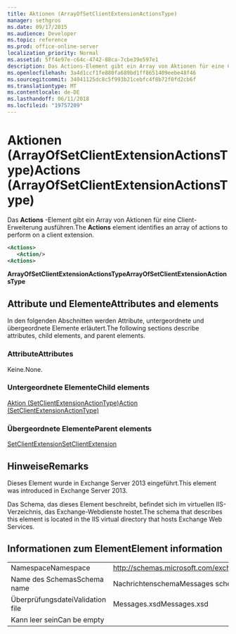 ```yaml
---
title: Aktionen (ArrayOfSetClientExtensionActionsType)
manager: sethgros
ms.date: 09/17/2015
ms.audience: Developer
ms.topic: reference
ms.prod: office-online-server
localization_priority: Normal
ms.assetid: 5ff4e97e-c64c-4742-88ca-7cbe39e597e1
description: Das Actions-Element gibt ein Array von Aktionen für eine Client-Erweiterung ausführen.
ms.openlocfilehash: 3a4d1ccf1fe880fa689bd1ff8651409eebe48f46
ms.sourcegitcommit: 34041125dc8c5f993b21cebfc4f8b72f0fd2cb6f
ms.translationtype: MT
ms.contentlocale: de-DE
ms.lasthandoff: 06/11/2018
ms.locfileid: "19757209"
---
```

# <a name="actions-arrayofsetclientextensionactionstype"></a><span data-ttu-id="77c5f-103">Aktionen (ArrayOfSetClientExtensionActionsType)</span><span class="sxs-lookup"><span data-stu-id="77c5f-103">Actions (ArrayOfSetClientExtensionActionsType)</span></span>

<span data-ttu-id="77c5f-104">Das **Actions** -Element gibt ein Array von Aktionen für eine Client-Erweiterung ausführen.</span><span class="sxs-lookup"><span data-stu-id="77c5f-104">The **Actions** element identifies an array of actions to perform on a client extension.</span></span> 
  
```XML
<Actions>
   <Action/>
<Actions>
```

 <span data-ttu-id="77c5f-105">**ArrayOfSetClientExtensionActionsType**</span><span class="sxs-lookup"><span data-stu-id="77c5f-105">**ArrayOfSetClientExtensionActionsType**</span></span>
## <a name="attributes-and-elements"></a><span data-ttu-id="77c5f-106">Attribute und Elemente</span><span class="sxs-lookup"><span data-stu-id="77c5f-106">Attributes and elements</span></span>

<span data-ttu-id="77c5f-107">In den folgenden Abschnitten werden Attribute, untergeordnete und übergeordnete Elemente erläutert.</span><span class="sxs-lookup"><span data-stu-id="77c5f-107">The following sections describe attributes, child elements, and parent elements.</span></span>
  
### <a name="attributes"></a><span data-ttu-id="77c5f-108">Attribute</span><span class="sxs-lookup"><span data-stu-id="77c5f-108">Attributes</span></span>

<span data-ttu-id="77c5f-109">Keine.</span><span class="sxs-lookup"><span data-stu-id="77c5f-109">None.</span></span>
  
### <a name="child-elements"></a><span data-ttu-id="77c5f-110">Untergeordnete Elemente</span><span class="sxs-lookup"><span data-stu-id="77c5f-110">Child elements</span></span>

[<span data-ttu-id="77c5f-111">Aktion (SetClientExtensionActionType)</span><span class="sxs-lookup"><span data-stu-id="77c5f-111">Action (SetClientExtensionActionType)</span></span>](action-setclientextensionactiontype.md)
  
### <a name="parent-elements"></a><span data-ttu-id="77c5f-112">Übergeordnete Elemente</span><span class="sxs-lookup"><span data-stu-id="77c5f-112">Parent elements</span></span>

[<span data-ttu-id="77c5f-113">SetClientExtension</span><span class="sxs-lookup"><span data-stu-id="77c5f-113">SetClientExtension</span></span>](setclientextension.md)
  
## <a name="remarks"></a><span data-ttu-id="77c5f-114">Hinweise</span><span class="sxs-lookup"><span data-stu-id="77c5f-114">Remarks</span></span>

<span data-ttu-id="77c5f-115">Dieses Element wurde in Exchange Server 2013 eingeführt.</span><span class="sxs-lookup"><span data-stu-id="77c5f-115">This element was introduced in Exchange Server 2013.</span></span>
  
<span data-ttu-id="77c5f-116">Das Schema, das dieses Element beschreibt, befindet sich im virtuellen IIS-Verzeichnis, das Exchange-Webdienste hostet.</span><span class="sxs-lookup"><span data-stu-id="77c5f-116">The schema that describes this element is located in the IIS virtual directory that hosts Exchange Web Services.</span></span>
  
## <a name="element-information"></a><span data-ttu-id="77c5f-117">Informationen zum Element</span><span class="sxs-lookup"><span data-stu-id="77c5f-117">Element information</span></span>

|||
|:-----|:-----|
|<span data-ttu-id="77c5f-118">Namespace</span><span class="sxs-lookup"><span data-stu-id="77c5f-118">Namespace</span></span>  <br/> |http://schemas.microsoft.com/exchange/services/2006/messages  <br/> |
|<span data-ttu-id="77c5f-119">Name des Schemas</span><span class="sxs-lookup"><span data-stu-id="77c5f-119">Schema name</span></span>  <br/> |<span data-ttu-id="77c5f-120">Nachrichtenschema</span><span class="sxs-lookup"><span data-stu-id="77c5f-120">Messages schema</span></span>  <br/> |
|<span data-ttu-id="77c5f-121">Überprüfungsdatei</span><span class="sxs-lookup"><span data-stu-id="77c5f-121">Validation file</span></span>  <br/> |<span data-ttu-id="77c5f-122">Messages.xsd</span><span class="sxs-lookup"><span data-stu-id="77c5f-122">Messages.xsd</span></span>  <br/> |
|<span data-ttu-id="77c5f-123">Kann leer sein</span><span class="sxs-lookup"><span data-stu-id="77c5f-123">Can be empty</span></span>  <br/> ||
   

